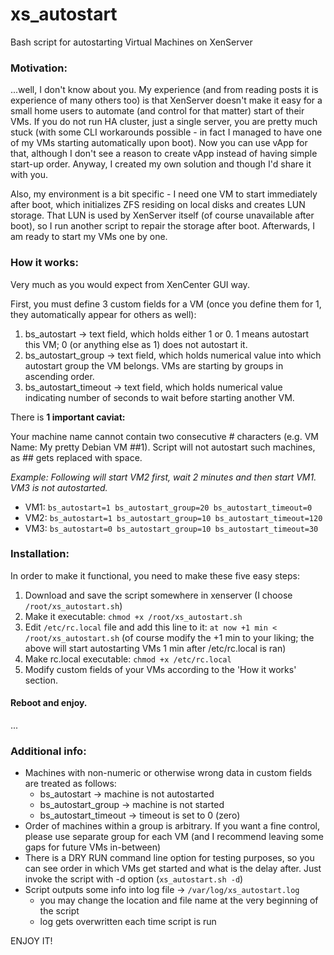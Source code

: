 # xs_autostart
Bash script for autostarting Virtual Machines on XenServer

### Motivation:
...well, I don't know about you. My experience (and from reading posts it is experience of many others too) is that XenServer doesn't make it easy for a small home users to automate (and control for that matter) start of their VMs. If you do not run HA cluster, just a single server, you are pretty much stuck (with some CLI workarounds possible - in fact I managed to have one of my VMs starting automatically upon boot). Now you can use vApp for that, although I don't see a reason to create vApp instead of having simple start-up order. Anyway, I created my own solution and though I'd share it with you.

Also, my environment is a bit specific - I need one VM to start immediately after boot, which initializes ZFS residing on local disks and creates LUN storage. That LUN is used by XenServer itself (of course unavailable after boot), so I run another script to repair the storage after boot. Afterwards, I am ready to start my VMs one by one.

### How it works:
Very much as you would expect from XenCenter GUI way.

First, you must define 3 custom fields for a VM (once you define them for 1, they automatically appear for others as well):
1. bs_autostart -> text field, which holds either 1 or 0. 1 means autostart this VM; 0 (or anything else as 1) does not autostart it.
2. bs_autostart_group -> text field, which holds numerical value into which autostart group the VM belongs. VMs are starting by groups in ascending order.
3. bs_autostart_timeout -> text field, which holds numerical value indicating number of seconds to wait before starting another VM.

There is **1 important caviat:**

Your machine name cannot contain two consecutive # characters (e.g. VM Name: My pretty Debian VM ##1). Script will not autostart such machines, as ## gets replaced with space.

_Example:
Following will start VM2 first, wait 2 minutes and then start VM1. VM3 is not autostarted._
- VM1: `bs_autostart=1 bs_autostart_group=20 bs_autostart_timeout=0`
- VM2: `bs_autostart=1 bs_autostart_group=10 bs_autostart_timeout=120`
- VM3: `bs_autostart=0 bs_autostart_group=10 bs_autostart_timeout=30`

### Installation:
In order to make it functional, you need to make these five easy steps:
1. Download and save the script somewhere in xenserver (I choose `/root/xs_autostart.sh`)
2. Make it executable: `chmod +x /root/xs_autostart.sh`
3. Edit `/etc/rc.local` file and add this line to it:
    ```at now +1 min < /root/xs_autostart.sh```
    (of course modify the +1 min to your liking; the above will start autostarting VMs 1 min after /etc/rc.local is ran)
4. Make rc.local executable: `chmod +x /etc/rc.local`
5. Modify custom fields of your VMs according to the 'How it works' section.

#### Reboot and enjoy.
...
### Additional info:
- Machines with non-numeric or otherwise wrong data in custom fields are treated as follows:
  - bs_autostart -> machine is not autostarted
  - bs_autostart_group -> machine is not started
  - bs_autostart_timeout -> timeout is set to 0 (zero)
- Order of machines within a group is arbitrary. If you want a fine control, please use separate group for each VM (and I recommend leaving some gaps for future VMs in-between)
- There is a DRY RUN command line option for testing purposes, so you can see order in which VMs get started and what is the delay after. Just invoke the script with -d option (`xs_autostart.sh -d`)
- Script outputs some info into log file -> `/var/log/xs_autostart.log`
  - you may change the location and file name at the very beginning of the script
  - log gets overwritten each time script is run

ENJOY IT!
